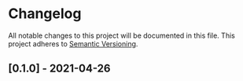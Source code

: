 # Changelog

All notable changes to this project will be documented in this file.
This project adheres to [Semantic Versioning](http://semver.org/).

## [0.1.0] - 2021-04-26
